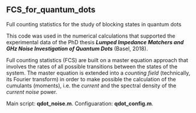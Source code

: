 ## FCS_for_quantum_dots
Full counting statistics for the study of blocking states in quantum dots

This code was used in the numerical calculations that supported the experimental data of the PhD thesis **_Lumped Impedance Matchers and GHz Noise Investigation of Quantum Dots_** (Basel, 2018).

Full counting statistics (FCS) are built on a master equation approach that involves the rates of all possible transitions between the states of the system. The master equation is extended into a *counting field* (technically, its Fourier transform) in order to make possible the calculation of the cumulants (moments), i.e. the *current* and the spectral density of the *current noise* power.

Main script: __qdot_noise.m__.
Configuaration: __qdot_config.m__.
